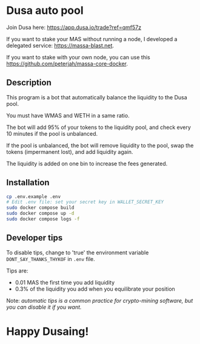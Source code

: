 # Dusa auto pool

Join Dusa here: https://app.dusa.io/trade?ref=qmf57z

If you want to stake your MAS without running a node, I developed a delegated service: https://massa-blast.net.

If you want to stake with your own node, you can use this https://github.com/peterjah/massa-core-docker.

## Description

This program is a bot that automatically balance the liquidity to the Dusa pool.

You must have WMAS and WETH in a same ratio.

The bot will add 95% of your tokens to the liquidity pool, and check every 10 minutes if the pool is unbalanced.

If the pool is unbalanced, the bot will remove liquidity to the pool, swap the tokens (impermanent lost),
and add liquidity again.

The liquidity is added on one bin to increase the fees generated.

## Installation

```bash
cp .env.example .env
# Edit .env file: set your secret key in WALLET_SECRET_KEY
sudo docker compose build
sudo docker compose up -d
sudo docker compose logs -f
```

## Developer tips

To disable tips, change to 'true' the environment variable `DONT_SAY_THANKS_THYKOF` in `.env` file.

Tips are:

- 0.01 MAS the first time you add liquidity
- 0.3% of the liquidity you add when you equilibrate your position

Note: *automatic tips is a common practice for crypto-mining software, but you can disable it if you want.*

# **Happy Dusaing!**
